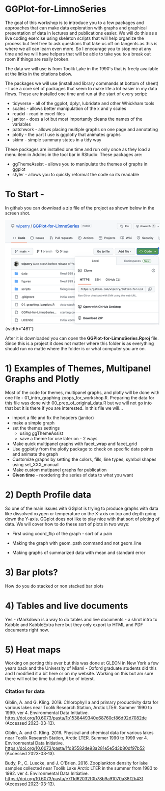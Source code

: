 # GGPlot-for-LimnoSeries

The goal of this workshop is to introduce you to a few packages and approaches that can make data exploration with graphs and graphical presentation of data in lectures and publications easier. We will do this as a live coding exercise using skeleton scripts that will help organize the process but feel free to ask questions that take us off on tangents as this is where we all can learn even more. So I encourage you to stop me at any time and we will have helpers that will be able to take you to a break out room if things are really broken.

The data we will use is from Toolik Lake in the 1990's that is freely available at the links in the citations below.

The packages we will use (install and library commands at bottom of sheet) - I use a core set of packages that seem to make life a lot easier in my data flows. These are installed one time and run at the start of every script:

-   tidyverse - all of the ggplot, dplyr, lubridate and other Whickham tools
-   scales - allows better manipulation of the x and y scales
-   readxl - read in excel files
-   janitor - does a lot but most importantly cleans the names of the variables
-   patchwork - allows placing multiple graphs on one page and annotating
-   plotly - the part I use is ggplotly that animates graphs
-   skimr - simple summary states in a tidy way

These packages are installed one time and run only once as they load a menu item in Addins in the tool bar in RStudio: These packages are:

-   ggThemeAssist - allows you to manipulate the themes of graphs in ggplot
-   styler - allows you to quickly reformat the code so its readable

# To Start -

In github you can download a zip file of the project as shown below in the screen shot.

![](documents/images/git_hub_download.png){width="461"}

After it is downloaded you can open the **GGPlot-for-LimnoSeries.Rproj** file. Since this is a project it does not matter where this folder is as everything should run no matte where the folder is or what computer you are on.

# 1) Examples of Themes, Multipanel Graphs and Plotly

Most of the code for themes, multipanel graphs, and plotly will be done with one file - 01_intro_graphing zoops_for_workshop.R. Preparing the data for this file was done with 00_prep_of_original_data.R but we will not go into that but it is there if you are interested. In this file we will...

-   import a file and fix the headers (janitor)
-   make a simple graph
-   set the themes settings
    -   using ggThemeAssist
    -   save a theme for use later on - 2 ways
-   Make quick multipanel graphs with facet_wrap and facet_grid
-   Use ggplotly from the plotly package to check on specific data points and animate the graph
-   Customize graphs by setting the colors, fills, line types, symbol shapes using set_XXX_manual
-   Make custom mutipanel graphs for publication
-   **Given time** - reordering the series of data to what you want

# 2) Depth Profile data

So one of the main issues with GGplot is trying to produce graphs with data like dissolved oxygen or temperature on the X-axis on top and depth going down the Y-axis. GGplot does not like to play nice with that sort of ploting of data. We will cover how to do these sort of plots in two ways:

-   First using coord_flip of the graph - sort of a pain

-   Making the graph with geom_path command and not geom_line

-   Making graphs of summarized data with mean and standard error

# 3) Bar plots?

How do you do stacked or non stacked bar plots

# 4) Tables and live documents

Yes - rMarkdown is a way to do tables and live documents - a shrot intro to Kabble and KabbleExtra here but they only export to HTML and PDF documents right now.

# 5) Heat maps

Working on porting this over but this was done at GLEON in New York a few years back and the University of Miami - Oxford graduate students did this and I modified it a bit here or on my website. Working on this but am sure there will not be time but might be of interst.

### Citation for data

Giblin, A. and G. Kling. 2019. Chlorophyll a and primary productivity data for various lakes near Toolik Research Station, Arctic LTER. Summer 1990 to 1999. ver 4. Environmental Data Initiative. <https://doi.org/10.6073/pasta/1b1538449340e68760cf86d92d7082de> (Accessed 2023-03-13).

Giblin, A. and G. Kling. 2016. Physical and chemical data for various lakes near Toolik Research Station, Arctic LTER. Summer 1990 to 1999 ver 4. Environmental Data Initiative. <https://doi.org/10.6073/pasta/1fd85582de93a281e5e5d3b80df97b52> (Accessed 2023-03-13).

Budy, P., C. Luecke, and J. O'Brien. 2016. Zooplankton density for lake samples collected near Toolik Lake Arctic LTER in the summer from 1983 to 1992. ver 4. Environmental Data Initiative. <https://doi.org/10.6073/pasta/e711d62032f0b78b9a91070a38f2b43f> (Accessed 2023-03-13).
